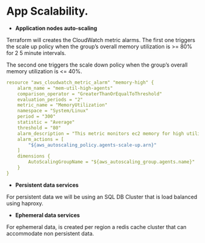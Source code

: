 # App Scalability.

* **Application nodes auto-scaling**

Terraform will creates the CloudWatch metric alarms. The first one triggers the scale up policy when the group’s overall memory utilization is >= 80% for 2 5 minute intervals.

The second one triggers the scale down policy when the group’s overall memory utilization is <= 40%.

```yaml
resource "aws_cloudwatch_metric_alarm" "memory-high" {
    alarm_name = "mem-util-high-agents"
    comparison_operator = "GreaterThanOrEqualToThreshold"
    evaluation_periods = "2"
    metric_name = "MemoryUtilization"
    namespace = "System/Linux"
    period = "300"
    statistic = "Average"
    threshold = "80"
    alarm_description = "This metric monitors ec2 memory for high utilization on agent hosts"
    alarm_actions = [
        "${aws_autoscaling_policy.agents-scale-up.arn}"
    ]
    dimensions {
        AutoScalingGroupName = "${aws_autoscaling_group.agents.name}"
    }
}
```

* **Persistent data services**

For persistent data we will be using an SQL DB Cluster that is load balanced using haproxy.

* **Ephemeral data services**

For ephemeral data, is created per region a redis cache cluster that can accommodate non persistent data.
